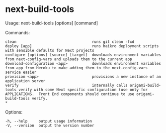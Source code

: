 # next-build-tools

  Usage: next-build-tools [options] [command]


  Commands:

    clean                                  runs git clean -fxd
    deploy [app]                           runs haikro deployment scripts with sensible defaults for Next projects
    configure [options] [source] [target]  downloads environment variables from next-config-vars and uploads them to the current app
    download-configuration <app>           downloads environment variables from app from Heroku to make adding them to the next-config-vars service easier
    provision <app>                        provisions a new instance of an application server
    verify                                 internally calls origami-build-tools verify with some Next specific configuration (use only for APPLICATIONS.  Front End components should continue to use origami-build-tools verify.
    *

  Options:

    -h, --help     output usage information
    -V, --version  output the version number
